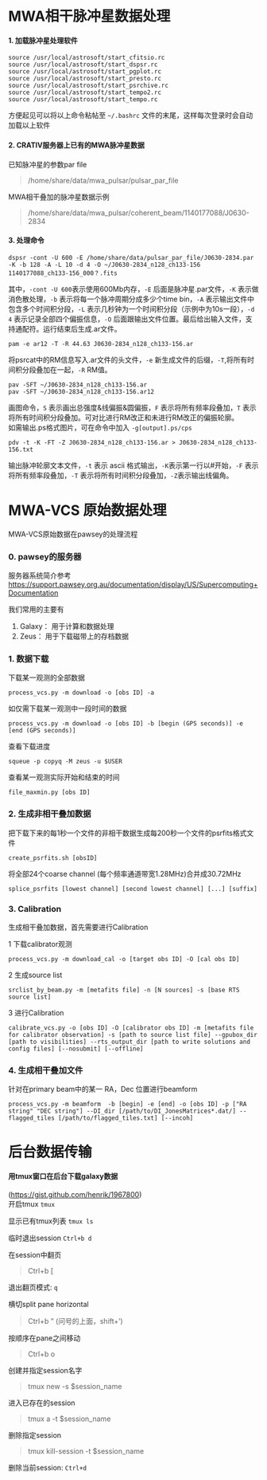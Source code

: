 # MWA相干脉冲星数据处理

#### 1. 加载脉冲星处理软件
    source /usr/local/astrosoft/start_cfitsio.rc
    source /usr/local/astrosoft/start_dspsr.rc
    source /usr/local/astrosoft/start_pgplot.rc
    source /usr/local/astrosoft/start_presto.rc
    source /usr/local/astrosoft/start_psrchive.rc
    source /usr/local/astrosoft/start_tempo2.rc
    source /usr/local/astrosoft/start_tempo.rc

方便起见可以将以上命令粘帖至 `~/.bashrc` 文件的末尾，这样每次登录时会自动加载以上软件

#### 2. CRATIV服务器上已有的MWA脉冲星数据

已知脉冲星的参数par file
> /home/share/data/mwa_pulsar/pulsar_par_file

MWA相干叠加的脉冲星数据示例
>/home/share/data/mwa_pulsar/coherent_beam/1140177088/J0630-2834

#### 3. 处理命令

    dspsr -cont -U 600 -E /home/share/data/pulsar_par_file/J0630-2834.par -K -b 128 -A -L 10 -d 4 -O ~/J0630-2834_n128_ch133-156 1140177088_ch133-156_000？.fits

其中，`-cont -U 600`表示使用600Mb内存，`-E` 后面是脉冲星.par文件，`-K` 表示做消色散处理，`-b` 表示将每一个脉冲周期分成多少个time bin，`-A` 表示输出文件中包含多个时间积分段，`-L` 表示几秒钟为一个时间积分段（示例中为10s一段），`-d 4` 表示记录全部四个偏振信息，`-O` 后面跟输出文件位置。最后给出输入文件，支持通配符。运行结束后生成.ar文件。

    pam -e ar12 -T -R 44.63 J0630-2834_n128_ch133-156.ar

将psrcat中的RM信息写入.ar文件的头文件，`-e` 新生成文件的后缀，`-T`,将所有时间积分段叠加在一起，`-R` RM值。

    pav -SFT ~/J0630-2834_n128_ch133-156.ar
    pav -SFT ~/J0630-2834_n128_ch133-156.ar12
画图命令，`S` 表示画出总强度&线偏振&圆偏振，`F` 表示将所有频率段叠加，`T` 表示将所有时间积分段叠加。可对比进行RM改正和未进行RM改正的偏振轮廓。  
如需输出.ps格式图片，可在命令中加入 `-g[output].ps/cps`


    pdv -t -K -FT -Z J0630-2834_n128_ch133-156.ar > J0630-2834_n128_ch133-156.txt
输出脉冲轮廓文本文件，`-t` 表示 ascii 格式输出，`-K`表示第一行以#开始，`-F` 表示将所有频率段叠加，`-T` 表示将所有时间积分段叠加，`-Z`表示输出线偏角。


# MWA-VCS 原始数据处理
MWA-VCS原始数据在pawsey的处理流程
### 0. pawsey的服务器
服务器系统简介参考 https://support.pawsey.org.au/documentation/display/US/Supercomputing+Documentation

我们常用的主要有
1. Galaxy： 用于计算和数据处理
2. Zeus： 用于下载磁带上的存档数据

### 1. 数据下载
下载某一观测的全部数据

    process_vcs.py -m download -o [obs ID] -a

如仅需下载某一观测中一段时间的数据

    process_vcs.py -m download -o [obs ID] -b [begin (GPS seconds)] -e [end (GPS seconds)]

查看下载进度

    squeue -p copyq -M zeus -u $USER

查看某一观测实际开始和结束的时间

    file_maxmin.py [obs ID]

### 2. 生成非相干叠加数据
把下载下来的每1秒一个文件的非相干数据生成每200秒一个文件的psrfits格式文件

    create_psrfits.sh [obsID]

将全部24个coarse channel (每个频率通道带宽1.28MHz)合并成30.72MHz

    splice_psrfits [lowest channel] [second lowest channel] [...] [suffix]

### 3. Calibration
生成相干叠加数据，首先需要进行Calibration

1 下载calibrator观测

    process_vcs.py -m download_cal -o [target obs ID] -O [cal obs ID]

2 生成source list

    srclist_by_beam.py -m [metafits file] -n [N sources] -s [base RTS source list]

3 进行Calibration

    calibrate_vcs.py -o [obs ID] -O [calibrator obs ID] -m [metafits file for calibrator observation] -s [path to source list file] --gpubox_dir [path to visibilities] --rts_output_dir [path to write solutions and config files] [--nosubmit] [--offline]

### 4. 生成相干叠加文件
针对在primary beam中的某一 RA，Dec 位置进行beamform

    process_vcs.py -m beamform  -b [begin] -e [end] -o [obs ID] -p ["RA string" "DEC string"] --DI_dir [/path/to/DI_JonesMatrices*.dat/] --flagged_tiles [/path/to/flagged_tiles.txt] [--incoh]


# 后台数据传输
#### 用tmux窗口在后台下载galaxy数据
(https://gist.github.com/henrik/1967800)  
开启tmux `tmux`  

显示已有tmux列表 `tmux ls`  

临时退出session `Ctrl+b d`  

在session中翻页
>Ctrl+b \[  

退出翻页模式: `q`

横切split pane horizontal
>Ctrl+b ” (问号的上面，shift+’)

按顺序在pane之间移动
>Ctrl+b o

创建并指定session名字
>tmux new -s $session_name

进入已存在的session
>tmux a -t $session_name

删除指定session
>tmux kill-session -t $session_name  

删除当前session: `Ctrl+d`
